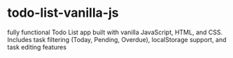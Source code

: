 # todo-list-vanilla-js
 fully functional Todo List app built with vanilla JavaScript, HTML, and CSS. Includes task filtering (Today, Pending, Overdue), localStorage support, and task editing features
